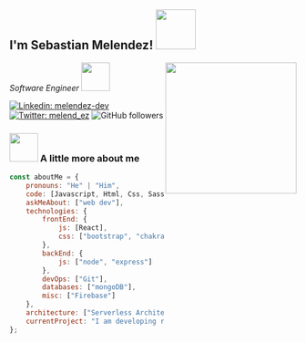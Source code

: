 <h2> I'm Sebastian Melendez! <img src="https://media.giphy.com/media/iIqmM5tTjmpOB9mpbn/giphy.gif" width="70"></h2>
<img align='right' src="https://media.giphy.com/media/M9gbBd9nbDrOTu1Mqx/giphy.gif" width="230">
<p><em>Software Engineer <img src="https://media.giphy.com/media/WUlplcMpOCEmTGBtBW/giphy.gif" width="50"> 
</em></p>

[![Linkedin: melendez-dev](https://img.shields.io/badge/-LinkedIn-blue?style=flat-square&logo=Linkedin&logoColor=white&link=https:/https://www.linkedin.com/in/melendez-dev/)](https://www.linkedin.com/in/melendez-dev/)
[![Twitter: melend_ez](https://img.shields.io/badge/-Twitter-blue?style=flat-square&logo=Twitter&logoColor=white&link=https://twitter.com/melend_ez)](https://twitter.com/melend_ez)
![GitHub followers](https://img.shields.io/github/followers/melendez-dev?label=Follow&style=social)




### <img src="https://media.giphy.com/media/VgCDAzcKvsR6OM0uWg/giphy.gif" width="50"> A little more about me  

```javascript
const aboutMe = {
    pronouns: "He" | "Him",
    code: [Javascript, Html, Css, Sass],
    askMeAbout: ["web dev"],
    technologies: {
        frontEnd: {
            js: [React],
            css: ["bootstrap", "chakra-ui"]
        },
        backEnd: {
            js: ["node", "express"]
        },
        devOps: ["Git"],
        databases: ["mongoDB"],
        misc: ["Firebase"]
    },
    architecture: ["Serverless Architecture", "Progressive web applications", "Single page applications"],
    currentProject: "I am developing react app for my portafolio"
};
```
